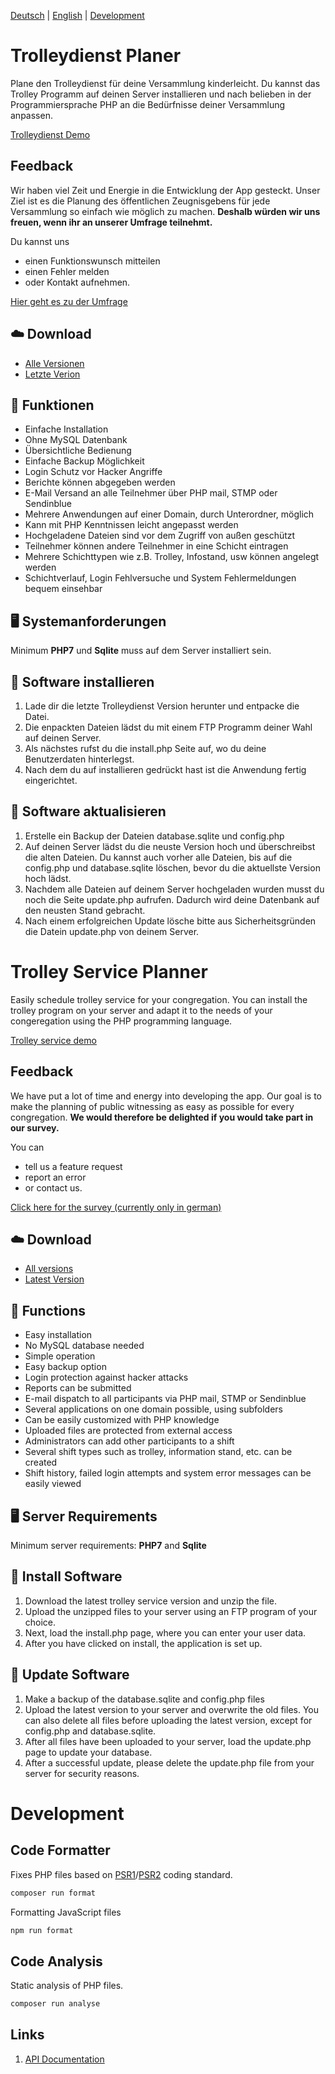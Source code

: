 [Deutsch](#trolleydienst-planer) | [English](#trolley-service-planner) | [ Development ](#development)

# Trolleydienst Planer

Plane den Trolleydienst für deine Versammlung kinderleicht.
Du kannst das Trolley Programm auf deinen Server installieren und nach belieben in der Programmiersprache PHP an die Bedürfnisse deiner Versammlung anpassen.

[Trolleydienst Demo](https://trolleydienst-demo.schillermann.de/)

## Feedback

Wir haben viel Zeit und Energie in die Entwicklung der App gesteckt. Unser Ziel ist es die Planung des öffentlichen Zeugnisgebens für jede Versammlung so einfach wie möglich zu machen. **Deshalb würden wir uns freuen, wenn ihr an unserer Umfrage teilnehmt.**

Du kannst uns

- einen Funktionswunsch mitteilen
- einen Fehler melden
- oder Kontakt aufnehmen.

[Hier geht es zu der Umfrage](https://fern.my-router.de/url/trolleyfeedback)

## :cloud: Download

- [Alle Versionen](https://github.com/schillermann/trolleydienst-php/tags)
- [Letzte Verion](https://github.com/schillermann/trolleydienst-php/releases/tag/1.11.6)

## :gem: Funktionen

- Einfache Installation
- Ohne MySQL Datenbank
- Übersichtliche Bedienung
- Einfache Backup Möglichkeit
- Login Schutz vor Hacker Angriffe
- Berichte können abgegeben werden
- E-Mail Versand an alle Teilnehmer über PHP mail, STMP oder Sendinblue
- Mehrere Anwendungen auf einer Domain, durch Unterordner, möglich
- Kann mit PHP Kenntnissen leicht angepasst werden
- Hochgeladene Dateien sind vor dem Zugriff von außen geschützt
- Teilnehmer können andere Teilnehmer in eine Schicht eintragen
- Mehrere Schichttypen wie z.B. Trolley, Infostand, usw können angelegt werden
- Schichtverlauf, Login Fehlversuche und System Fehlermeldungen bequem einsehbar

## :desktop_computer: Systemanforderungen

Minimum **PHP7** und **Sqlite** muss auf dem Server installiert sein.

## :floppy_disk: Software installieren

1. Lade dir die letzte Trolleydienst Version herunter und entpacke die Datei.
2. Die enpackten Dateien lädst du mit einem FTP Programm deiner Wahl auf deinen Server.
3. Als nächstes rufst du die install.php Seite auf, wo du deine Benutzerdaten hinterlegst.
4. Nach dem du auf installieren gedrückt hast ist die Anwendung fertig eingerichtet.

## :wrench: Software aktualisieren

1. Erstelle ein Backup der Dateien database.sqlite und config.php
2. Auf deinen Server lädst du die neuste Version hoch und überschreibst die alten Dateien. Du kannst auch vorher alle Dateien, bis auf die config.php und database.sqlite löschen, bevor du die aktuellste Version hoch lädst.
3. Nachdem alle Dateien auf deinem Server hochgeladen wurden musst du noch die Seite update.php aufrufen. Dadurch wird deine Datenbank auf den neusten Stand gebracht.
4. Nach einem erfolgreichen Update lösche bitte aus Sicherheitsgründen die Datein update.php von deinem Server.

# Trolley Service Planner

Easily schedule trolley service for your congregation.
You can install the trolley program on your server and adapt it to the needs of your congeregation using the PHP programming language.

[Trolley service demo](https://trolleydienst-demo.schillermann.de/)

## Feedback

We have put a lot of time and energy into developing the app. Our goal is to make the planning of public witnessing as easy as possible for every congregation. **We would therefore be delighted if you would take part in our survey.**

You can

- tell us a feature request
- report an error
- or contact us.

[Click here for the survey (currently only in german)](https://fern.my-router.de/url/trolleyfeedback)

## :cloud: Download

- [All versions](https://github.com/schillermann/trolleydienst-php/tags)
- [Latest Version](https://github.com/schillermann/trolleydienst-php/releases/tag/1.11.6)

## :gem: Functions

- Easy installation
- No MySQL database needed
- Simple operation
- Easy backup option
- Login protection against hacker attacks
- Reports can be submitted
- E-mail dispatch to all participants via PHP mail, STMP or Sendinblue
- Several applications on one domain possible, using subfolders
- Can be easily customized with PHP knowledge
- Uploaded files are protected from external access
- Administrators can add other participants to a shift
- Several shift types such as trolley, information stand, etc. can be created
- Shift history, failed login attempts and system error messages can be easily viewed

## :desktop_computer: Server Requirements

Minimum server requirements: **PHP7** and **Sqlite**

## :floppy_disk: Install Software

1. Download the latest trolley service version and unzip the file.
2. Upload the unzipped files to your server using an FTP program of your choice.
3. Next, load the install.php page, where you can enter your user data.
4. After you have clicked on install, the application is set up.

## :wrench: Update Software

1. Make a backup of the database.sqlite and config.php files
2. Upload the latest version to your server and overwrite the old files. You can also delete all files before uploading the latest version, except for config.php and database.sqlite.
3. After all files have been uploaded to your server, load the update.php page to update your database.
4. After a successful update, please delete the update.php file from your server for security reasons.

# Development

## Code Formatter

Fixes PHP files based on [PSR1](https://www.php-fig.org/psr/psr-1/)/[PSR2](https://www.php-fig.org/psr/psr-2/) coding standard.

```sh
composer run format
```

Formatting JavaScript files

```sh
npm run format
```

## Code Analysis

Static analysis of PHP files.

```sh
composer run analyse
```

## Links

1. [API Documentation](doc/api.md)
